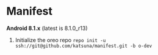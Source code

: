 Manifest
========

**Android 8.1.x** (latest is 8.1.0_r13)

1. Initialize the oreo repo	
`repo init -u ssh://git@github.com/katsuna/manifest.git -b o-dev`

